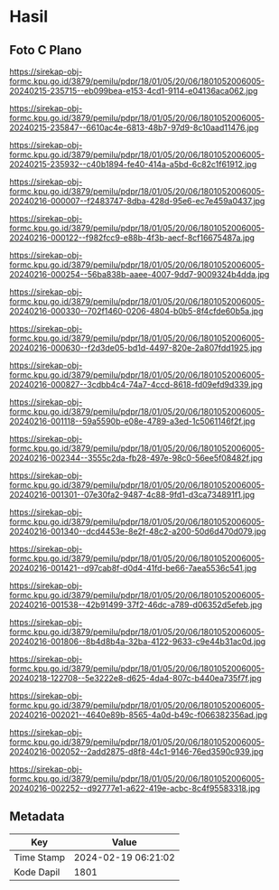 # Hasil

## Foto C Plano

https://sirekap-obj-formc.kpu.go.id/3879/pemilu/pdpr/18/01/05/20/06/1801052006005-20240215-235715--eb099bea-e153-4cd1-9114-e04136aca062.jpg

https://sirekap-obj-formc.kpu.go.id/3879/pemilu/pdpr/18/01/05/20/06/1801052006005-20240215-235847--6610ac4e-6813-48b7-97d9-8c10aad11476.jpg

https://sirekap-obj-formc.kpu.go.id/3879/pemilu/pdpr/18/01/05/20/06/1801052006005-20240215-235932--c40b1894-fe40-414a-a5bd-6c82c1f61912.jpg

https://sirekap-obj-formc.kpu.go.id/3879/pemilu/pdpr/18/01/05/20/06/1801052006005-20240216-000007--f2483747-8dba-428d-95e6-ec7e459a0437.jpg

https://sirekap-obj-formc.kpu.go.id/3879/pemilu/pdpr/18/01/05/20/06/1801052006005-20240216-000122--f982fcc9-e88b-4f3b-aecf-8cf16675487a.jpg

https://sirekap-obj-formc.kpu.go.id/3879/pemilu/pdpr/18/01/05/20/06/1801052006005-20240216-000254--56ba838b-aaee-4007-9dd7-9009324b4dda.jpg

https://sirekap-obj-formc.kpu.go.id/3879/pemilu/pdpr/18/01/05/20/06/1801052006005-20240216-000330--702f1460-0206-4804-b0b5-8f4cfde60b5a.jpg

https://sirekap-obj-formc.kpu.go.id/3879/pemilu/pdpr/18/01/05/20/06/1801052006005-20240216-000630--f2d3de05-bd1d-4497-820e-2a807fdd1925.jpg

https://sirekap-obj-formc.kpu.go.id/3879/pemilu/pdpr/18/01/05/20/06/1801052006005-20240216-000827--3cdbb4c4-74a7-4ccd-8618-fd09efd9d339.jpg

https://sirekap-obj-formc.kpu.go.id/3879/pemilu/pdpr/18/01/05/20/06/1801052006005-20240216-001118--59a5590b-e08e-4789-a3ed-1c5061146f2f.jpg

https://sirekap-obj-formc.kpu.go.id/3879/pemilu/pdpr/18/01/05/20/06/1801052006005-20240216-002344--3555c2da-fb28-497e-98c0-56ee5f08482f.jpg

https://sirekap-obj-formc.kpu.go.id/3879/pemilu/pdpr/18/01/05/20/06/1801052006005-20240216-001301--07e30fa2-9487-4c88-9fd1-d3ca734891f1.jpg

https://sirekap-obj-formc.kpu.go.id/3879/pemilu/pdpr/18/01/05/20/06/1801052006005-20240216-001340--dcd4453e-8e2f-48c2-a200-50d6d470d079.jpg

https://sirekap-obj-formc.kpu.go.id/3879/pemilu/pdpr/18/01/05/20/06/1801052006005-20240216-001421--d97cab8f-d0d4-41fd-be66-7aea5536c541.jpg

https://sirekap-obj-formc.kpu.go.id/3879/pemilu/pdpr/18/01/05/20/06/1801052006005-20240216-001538--42b91499-37f2-46dc-a789-d06352d5efeb.jpg

https://sirekap-obj-formc.kpu.go.id/3879/pemilu/pdpr/18/01/05/20/06/1801052006005-20240216-001806--8b4d8b4a-32ba-4122-9633-c9e44b31ac0d.jpg

https://sirekap-obj-formc.kpu.go.id/3879/pemilu/pdpr/18/01/05/20/06/1801052006005-20240218-122708--5e3222e8-d625-4da4-807c-b440ea735f7f.jpg

https://sirekap-obj-formc.kpu.go.id/3879/pemilu/pdpr/18/01/05/20/06/1801052006005-20240216-002021--4640e89b-8565-4a0d-b49c-f066382356ad.jpg

https://sirekap-obj-formc.kpu.go.id/3879/pemilu/pdpr/18/01/05/20/06/1801052006005-20240216-002052--2add2875-d8f8-44c1-9146-76ed3590c939.jpg

https://sirekap-obj-formc.kpu.go.id/3879/pemilu/pdpr/18/01/05/20/06/1801052006005-20240216-002252--d92777e1-a622-419e-acbc-8c4f95583318.jpg


## Metadata

| Key        | Value               |
| ---------- | ------------------- |
| Time Stamp | 2024-02-19 06:21:02 |
| Kode Dapil | 1801                |




